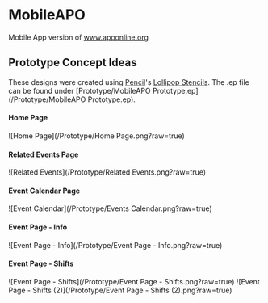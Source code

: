 # MobileAPO
Mobile App version of www.apoonline.org

## Prototype Concept Ideas
These designs were created using [Pencil](https://github.com/prikhi/pencil)'s [Lollipop Stencils](https://github.com/nathanielw/Android-Lollipop-Pencil-Stencils). The .ep file can be found under [Prototype/MobileAPO Prototype.ep](/Prototype/MobileAPO Prototype.ep).

#### Home Page
![Home Page](/Prototype/Home Page.png?raw=true)

#### Related Events Page
![Related Events](/Prototype/Related Events.png?raw=true)

#### Event Calendar Page
![Event Calendar](/Prototype/Events Calendar.png?raw=true)

#### Event Page - Info
![Event Page - Info](/Prototype/Event Page - Info.png?raw=true)

#### Event Page - Shifts
![Event Page - Shifts](/Prototype/Event Page - Shifts.png?raw=true)
![Event Page - Shifts (2)](/Prototype/Event Page - Shifts (2).png?raw=true)
